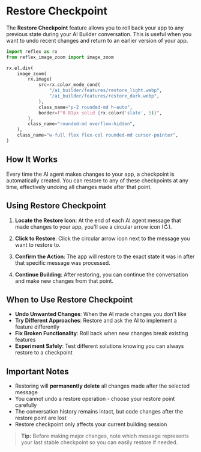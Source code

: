# Restore Checkpoint

The **Restore Checkpoint** feature allows you to roll back your app to any previous state during your AI Builder conversation. This is useful when you want to undo recent changes and return to an earlier version of your app.

```python exec
import reflex as rx
from reflex_image_zoom import image_zoom
```

```python eval
rx.el.div(
    image_zoom(
        rx.image(
            src=rx.color_mode_cond(
                "/ai_builder/features/restore_light.webp",
                "/ai_builder/features/restore_dark.webp",
            ),
            class_name="p-2 rounded-md h-auto",
            border=f"0.81px solid {rx.color('slate', 5)}",
        ),
        class_name="rounded-md overflow-hidden",
    ),
    class_name="w-full flex flex-col rounded-md cursor-pointer",
)
```

## How It Works

Every time the AI agent makes changes to your app, a checkpoint is automatically created. You can restore to any of these checkpoints at any time, effectively undoing all changes made after that point.

## Using Restore Checkpoint

1. **Locate the Restore Icon**: At the end of each AI agent message that made changes to your app, you'll see a circular arrow icon (↻).

2. **Click to Restore**: Click the circular arrow icon next to the message you want to restore to.

3. **Confirm the Action**: The app will restore to the exact state it was in after that specific message was processed.

4. **Continue Building**: After restoring, you can continue the conversation and make new changes from that point.

## When to Use Restore Checkpoint

- **Undo Unwanted Changes**: When the AI made changes you don't like
- **Try Different Approaches**: Restore and ask the AI to implement a feature differently
- **Fix Broken Functionality**: Roll back when new changes break existing features
- **Experiment Safely**: Test different solutions knowing you can always restore to a checkpoint

## Important Notes

- Restoring will **permanently delete** all changes made after the selected message
- You cannot undo a restore operation - choose your restore point carefully
- The conversation history remains intact, but code changes after the restore point are lost
- Restore checkpoint only affects your current building session

> **Tip:** Before making major changes, note which message represents your last stable checkpoint so you can easily restore if needed.
